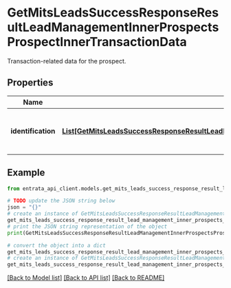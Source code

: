 # GetMitsLeadsSuccessResponseResultLeadManagementInnerProspectsProspectInnerTransactionData

Transaction-related data for the prospect.

## Properties

Name | Type | Description | Notes
------------ | ------------- | ------------- | -------------
**identification** | [**List[GetMitsLeadsSuccessResponseResultLeadManagementInnerProspectsProspectInnerTransactionDataIdentificationInner]**](GetMitsLeadsSuccessResponseResultLeadManagementInnerProspectsProspectInnerTransactionDataIdentificationInner.md) | A list of identification details for the transaction. | [optional] 

## Example

```python
from entrata_api_client.models.get_mits_leads_success_response_result_lead_management_inner_prospects_prospect_inner_transaction_data import GetMitsLeadsSuccessResponseResultLeadManagementInnerProspectsProspectInnerTransactionData

# TODO update the JSON string below
json = "{}"
# create an instance of GetMitsLeadsSuccessResponseResultLeadManagementInnerProspectsProspectInnerTransactionData from a JSON string
get_mits_leads_success_response_result_lead_management_inner_prospects_prospect_inner_transaction_data_instance = GetMitsLeadsSuccessResponseResultLeadManagementInnerProspectsProspectInnerTransactionData.from_json(json)
# print the JSON string representation of the object
print(GetMitsLeadsSuccessResponseResultLeadManagementInnerProspectsProspectInnerTransactionData.to_json())

# convert the object into a dict
get_mits_leads_success_response_result_lead_management_inner_prospects_prospect_inner_transaction_data_dict = get_mits_leads_success_response_result_lead_management_inner_prospects_prospect_inner_transaction_data_instance.to_dict()
# create an instance of GetMitsLeadsSuccessResponseResultLeadManagementInnerProspectsProspectInnerTransactionData from a dict
get_mits_leads_success_response_result_lead_management_inner_prospects_prospect_inner_transaction_data_from_dict = GetMitsLeadsSuccessResponseResultLeadManagementInnerProspectsProspectInnerTransactionData.from_dict(get_mits_leads_success_response_result_lead_management_inner_prospects_prospect_inner_transaction_data_dict)
```
[[Back to Model list]](../README.md#documentation-for-models) [[Back to API list]](../README.md#documentation-for-api-endpoints) [[Back to README]](../README.md)


